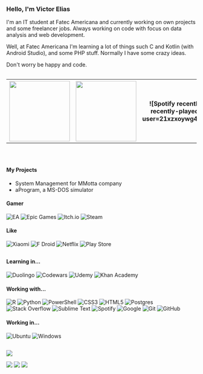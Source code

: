 ### Hello, I'm Victor Elias
I'm an IT student at Fatec Americana and currently working on own projects and some freelancer jobs. Always working on code with focus on data analysis and web development.

Well, at Fatec Americana I'm learning a lot of things such C and Kotlin (with Android Studio), and some PHP stuff. Normally I have some crazy ideas.

Don't worry be happy and code.

##

<table>
 <th><a href="https://github.com/VictorElias2">
<img height="160em" src="https://github-readme-stats.vercel.app/api?username=VictorElias2&show_icons=true&theme=dark&include_all_commits=true&count_private=true"/></th>
  <th><img height="160em" src="https://github-readme-stats.vercel.app/api/top-langs/?username=VictorElias2&layout=compact&langs_count=7&theme=dark"/>
</a></th>
 <th>
  ![Spotify recently played](https://spotify-recently-played-readme.vercel.app/api?user=21xzxoywg4qfkdm63zxrldr5y&count=1)
 </th>
</table>

<br clear="both"/>

##

#### My Projects
 
 * System Management for MMotta company
 * aProgram, a MS-DOS simulator
 
#### Gamer
![EA](https://img.shields.io/badge/ea-%23000000.svg?style=for-the-badge&logo=ea&logoColor=white)
![Epic Games](https://img.shields.io/badge/epicgames-%23313131.svg?style=for-the-badge&logo=epicgames&logoColor=white)
![Itch.io](https://img.shields.io/badge/Itch-%23FF0B34.svg?style=for-the-badge&logo=Itch.io&logoColor=white)
![Steam](https://img.shields.io/badge/steam-%23000000.svg?style=for-the-badge&logo=steam&logoColor=white)

#### Like
![Xiaomi](https://img.shields.io/badge/Xiaomi-%23FF6900.svg?style=for-the-badge&logo=xiaomi&logoColor=white)
![F Droid](https://img.shields.io/badge/F_Droid-1976D2?style=for-the-badge&logo=f-droid&logoColor=white)
![Netflix](https://img.shields.io/badge/Netflix-E50914?style=for-the-badge&logo=netflix&logoColor=white)
![Play Store](https://img.shields.io/badge/Google_Play-414141?style=for-the-badge&logo=google-play&logoColor=white)
##


#### Learning in... <br>
![Duolingo](https://img.shields.io/badge/Duolingo-%234DC730.svg?style=for-the-badge&logo=Duolingo&logoColor=white)
![Codewars](https://img.shields.io/badge/Codewars-B1361E?style=for-the-badge&logo=codewars&logoColor=grey)
![Udemy](https://img.shields.io/badge/Udemy-A435F0?style=for-the-badge&logo=Udemy&logoColor=white)
![Khan Academy](https://img.shields.io/badge/KhanAcademy-%2314BF96.svg?style=for-the-badge&logo=KhanAcademy&logoColor=white)

#### Working with... <br>
![R](https://img.shields.io/badge/r-%23276DC3.svg?style=for-the-badge&logo=r&logoColor=white)
![Python](https://img.shields.io/badge/python-3670A0?style=for-the-badge&logo=python&logoColor=ffdd54)
![PowerShell](https://img.shields.io/badge/PowerShell-%235391FE.svg?style=for-the-badge&logo=powershell&logoColor=white)
![CSS3](https://img.shields.io/badge/css3-%231572B6.svg?style=for-the-badge&logo=css3&logoColor=white)
![HTML5](https://img.shields.io/badge/html5-%23E34F26.svg?style=for-the-badge&logo=html5&logoColor=white)
![Postgres](https://img.shields.io/badge/postgres-%23316192.svg?style=for-the-badge&logo=postgresql&logoColor=white)
![Stack Overflow](https://img.shields.io/badge/-Stackoverflow-FE7A16?style=for-the-badge&logo=stack-overflow&logoColor=white)
![Sublime Text](https://img.shields.io/badge/sublime_text-%23575757.svg?style=for-the-badge&logo=sublime-text&logoColor=important)
![Spotify](https://img.shields.io/badge/Spotify-1ED760?style=for-the-badge&logo=spotify&logoColor=white)
![Google](https://img.shields.io/badge/google-4285F4?style=for-the-badge&logo=google&logoColor=white)
![Git](https://img.shields.io/badge/git-%23F05033.svg?style=for-the-badge&logo=git&logoColor=white)
![GitHub](https://img.shields.io/badge/github-%23121011.svg?style=for-the-badge&logo=github&logoColor=white)

#### Working in... <br>
![Ubuntu](https://img.shields.io/badge/Ubuntu-E95420?style=for-the-badge&logo=ubuntu&logoColor=white)
![Windows](https://img.shields.io/badge/Windows-0078D6?style=for-the-badge&logo=windows&logoColor=white)
  
##
 
 ![](https://komarev.com/ghpvc/?username=VictorElias2)
<div>
  <a href = "https://twitter.com/Victor_Elias2"><img src="https://img.shields.io/badge/Twitter-97ca00?style=for-the-badge&logo=twitter&logoColor=white" target="_blank"></a>
  <a href="https://www.linkedin.com/in/victorelias2/" target="_blank"><img src="https://img.shields.io/badge/LinkedIn-97ca00?style=for-the-badge&logo=linkedin&logoColor=white" target="_blank"></a> 
  <a href = "https://steamcommunity.com/id/vithardgames/"><img src="https://img.shields.io/badge/Steam-97ca00?style=for-the-badge&logo=steam&logoColor=white" target="_blank"></a>
</div>
